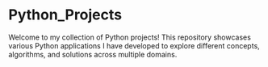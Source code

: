# Python_Projects
Welcome to my collection of Python projects! This repository showcases various Python applications I have developed to explore different concepts, algorithms, and solutions across multiple domains.

